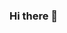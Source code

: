 ### Hi there 👋

<!--
**Xadal/xadal** is a ✨ _special_ ✨ repository because its `README.md` (this file) appears on your GitHub profile.

Here are some ideas to get you started:

- 🔭 I’m currently working on mobile development
- 🌱 I’m currently learning React-Native and Swift
- 💬 Ask me about React native, Java and Swift
- 📫 How to reach me: abdullahadal8.aa@gmail.com
[![Instagram Badge](https://img.shields.io/badge/-abdullahadall-C13584?style=flat-quare&labelColor=C13584&logo=instagram&logoColor=white&link=link)](link) 
[![Github Badge](https://img.shields.io/badge/-XADAL-000?style=quare&labelColor=000&logo=Github&logoColor=white&link=link)](link) 

-->
